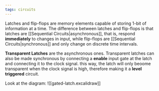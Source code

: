 ```yaml
---
tags: circuits
---
```

Latches and flip-flops are memory elements capable of storing 1-bit of information at a time. The difference between latches and flip-flops is that latches are [[Sequential Circuits|asynchronous]], that is, respond **immediately** to changes in input, while flip-flops are [[Sequential Circuits|synchronous]] and only change on discrete time intervals.

**Transparent Latches** are the asynchronous ones. Transparent latches can also be made synchronous by connecting a **enable** input gate at the latch and connecting it to the clock signal. this way, the latch will only beoome transparent when the clock signal is high, therefore making it a **level triggered** circuit.

Look at the diagram:
![[gated-latch.excalidraw]]
